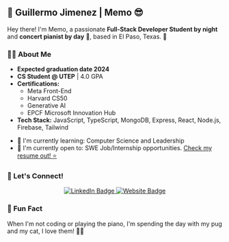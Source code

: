 ## 🌟 Guillermo Jimenez | Memo 😎

Hey there! I'm Memo, a passionate **Full-Stack Developer Student by night** and **concert pianist by day** 🎹, based in El Paso, Texas. 📍

### 👨‍💻 About Me

- **Expected graduation date 2024**
- **CS Student @ UTEP** | 4.0 GPA
- **Certifications:**
  - Meta Front-End
  - Harvard CS50
  - Generative AI
  - EPCF Microsoft Innovation Hub
- **Tech Stack:** JavaScript, TypeScript, MongoDB, Express, React, Node.js, Firebase, Tailwind

<div>
  <ul>
    <li>🌱 I'm currently learning: Computer Science and Leadership</li>
    <li>💼 I'm currently open to: SWE Job/Internship opportunities. <a href="https://drive.google.com/file/d/1h-xk105jlcppU9crP9hqvHqD1IDXk4zV/view?usp=sharing">Check my resume out! ⭐</a></li>
  </ul>
</div>

### 🤝 Let's Connect!

<div align="center">
  <a href="https://www.linkedin.com/in/guillermojiga/">
    <img src="https://img.shields.io/badge/LinkedIn-Guillermo%20Jimenez-blue?style=flat&logo=linkedin" alt="LinkedIn Badge">
  </a>
  <a href="https://mjiga.github.io/memoDev/">
    <img src="https://img.shields.io/badge/Website-mjiga.github.io/memoDev-brightgreen?style=flat&logo=google-chrome" alt="Website Badge">
  </a>
</div>

### 🎉 Fun Fact

When I'm not coding or playing the piano, I'm spending the day with my pug and my cat, I love them! 🐶😺
